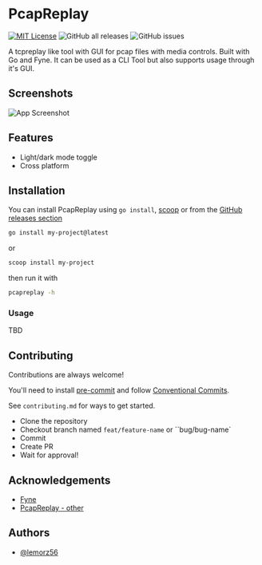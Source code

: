 
# PcapReplay
[![MIT License](https://img.shields.io/badge/License-MIT-green.svg)](https://choosealicense.com/licenses/mit/) ![GitHub all releases](https://img.shields.io/github/downloads/lemorz56/pcapreplay/total) ![GitHub issues](https://img.shields.io/github/issues-raw/lemorz56/pcapreplay)

A tcpreplay like tool with GUI for pcap files with media controls. Built with Go and Fyne.
It can be used as a CLI Tool but also supports usage through it's GUI.
## Screenshots

![App Screenshot](https://via.placeholder.com/468x300?text=App+Screenshot+Here)


## Features

- Light/dark mode toggle
- Cross platform


## Installation

You can install PcapReplay using `go install`, [scoop](https://scoop.sh) or from the [GitHub releases section]()

```bash
go install my-project@latest
```
or
```bash
scoop install my-project
```
then run it with
```bash
pcapreplay -h
```

### Usage
TBD
## Contributing

Contributions are always welcome!

You'll need to install [pre-commit]() and follow [Conventional Commits]().
<!-- pre-commit install && pre-commit install --hook-type commit-msg -->
See `contributing.md` for ways to get started.
- Clone the repository
- Checkout branch named `feat/feature-name` or ``bug/bug-name`
- Commit
- Create PR
- Wait for approval!
## Acknowledgements

 - [Fyne](https://github.com/fyne-io/fyne)
 - [PcapReplay - other](https://www.google.com)

## Authors

- [@lemorz56](https://www.github.com/lemorz56)
